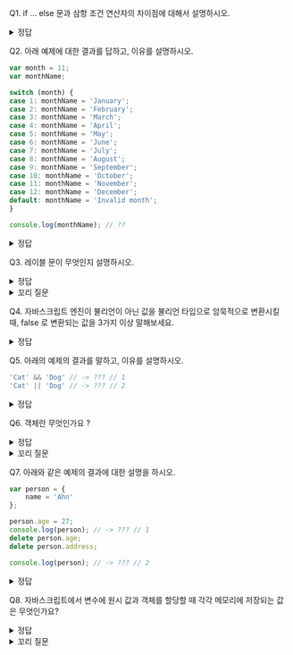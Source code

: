 Q1. if … else 문과 삼항 조건 연산자의 차이점에 대해서 설명하시오.

<details>
<summary>정답</summary>
    - 둘 다 조건문을 만들어내지만, 
    if … else 문은 **표현식이 아닌 문**이고,
    삼항 조건 연산자는 **표현식**이다.
    따라서, 삼항 조건 연산자 표현식은 값처럼 사용할 수 있기 때문에 **변수에 할당할 수 있다**.
    
    ```jsx
    var num = 2;
    var kind = num ? (num > 0 ? '양수' : '음수' ) : '영';
    
    console.log(kind); // 양수
    ```
</details>

Q2. 아래 예제에 대한 결과를 답하고, 이유를 설명하시오.

```jsx
var month = 11;
var monthName;

switch (month) {
case 1: monthName = 'January';
case 2: monthName = 'February';
case 3: monthName = 'March';
case 4: monthName = 'April';
case 5: monthName = 'May';
case 6: monthName = 'June';
case 7: monthName = 'July';
case 8: monthName = 'August';
case 9: monthName = 'September';
case 10: monthName = 'October';
case 11: monthName = 'November';
case 12: monthName = 'December';
default: monthName = 'Invalid month';
}

console.log(monthName); // ??
```
<details>
<summary>정답</summary>
  
    - 폴스루(fall through) 현상으로 인해, **‘Invalid month’** 가 출력된다.
    break 문이 없기때문에 case 문으로 실행 흐름이 이동하여 monthName 에 ‘November’가 할당된 후 switch문을 탈출하지 않고
    ‘December’가 할당되고 ‘Invalid month’가 재할당 된다.
</details>

Q3. 레이블 문이 무엇인지 설명하시오.
<details>
<summary>정답</summary>
  
    - 레이블 문은 **식별자가 붙은 문**이다.
</details>
<details>
<summary>꼬리 질문</summary> 
    
Q3-1. 레이블 문은 어떤 경우에 쓰나요 ?
<details>
<summary>정답</summary>
	
        - 중첩된 for문 외부로 탈출할 때 유용하지만, 
        레이블 문을 사용하면 코드가 복잡해지고 가독성이 나빠져서, 일반적으로는 권장하지 않는다.
</details>
</details>

Q4. 자바스크립트 엔진이 불리언이 아닌 값을 불리언 타입으로 암묵적으로 변환시킬 때, false 로 변환되는 값을 3가지 이상 말해보세요.
<details>
<summary>정답</summary>
	
    - `false`, `undefined`, `null`, `0`, `-0`, `NaN`, `‘’(빈 문자열)`
</details>

Q5. 아래의 예제의 결과를 말하고, 이유를 설명하시오.

```jsx
'Cat' && 'Dog' // -> ??? // 1
'Cat' || 'Dog' // -> ??? // 2
```
<details>
<summary>정답</summary>
	
    1. ‘Dog’ ,  논리곱 연산자(&&)는 논리 연산의 결과를 결정하는 두 번째 피연산자를 반환한다.
    2. ‘Cat’ ,  논리합 연산자(||)는 논리 연산의 결과를 결정한 첫 번째 피연산자를 반환한다.
</details>

Q6. 객체란 무엇인가요 ?
<details>
<summary>정답</summary>
	
    - 0개 이상의 프로퍼티로 구성된 집합으로, 다양한 타입의 값(원시 값 또는 다른 객체)를 하나의 단위로 구성한 복합적인 자료구조이다.
</details>
<details>
<summary>꼬리 질문</summary> 
    &nbsp;&nbsp;Q6-1. 자바스크립트에서 객체를 생성하는 방법을 3가지 이상 말해주세요.
<details>
<summary>정답</summary>
        - 객체 리터럴
        - Object 생성자 함수
        - 생성자 함수
        - Object.create 메서드
        - 클래서(ES6)
</details>

Q6-2. 프로퍼티와 메서드에 대해서 설명해주세요.
<details>
<summary>정답</summary>
	
        - 프로퍼티(property) : 객체의 상태를 나타내는 값(data)
            - 프로퍼티는 키와 값으로 구성된다.
        - 메서드: 프로퍼티(상태 데이터)를 참조하고 조작할 수 있는 동작
            - 객체에 묶여있는 함수를 메서드라고 한다.
</details>
</details>


Q7. 아래와 같은 예제의 결과에 대한 설명을 하시오.

```jsx
var person = {
	name = 'Ahn'
};

person.age = 27;
console.log(person); // -> ??? // 1
delete person.age;
delete person.address;

console.log(person); // -> ??? // 2
```
<details>
<summary>정답</summary>
    1. `{ name: “Ahn”, age: “27” }`
        - 존재하지 않는 프로퍼티에 값을 할당하면, age 프로퍼티가 동적으로 생성된다.
    2. `{ name: “Ahn” }` 
        - delete 연산자는 객체의 프로퍼티를 삭제한다.
        존재하지 않는 프로퍼티를 삭제하면 **아무런 에러 없이 무시된다.**
</details>

Q8. 자바스크립트에서 변수에 원시 값과 객체를 할당할 때 각각 메모리에 저장되는 값은 무엇인가요?
<details>
<summary>정답</summary>
	
    - 원시값을 할당한 변수는 원시 값 자체가 저장된다.
    - 객체를 할당하면 객체가 저장된 메모리(힙영역)를 참조하는 주소값이 저장된다.
</details>
<details>
<summary>꼬리 질문</summary>     
    Q8-1. 원시 값과 객체의 참조에 대해서 설명해주세요.
<details>
<summary>정답</summary>
	
        - 원시 값은 값 자체가 복사되어 독립적인 새로운 변수가 만들어진다.
        - 객체는 참조하는 주소값이 복사되므로, 같은 객체를 참조하는 새로운 변수가 만들어진다. - 이 두 변수는 하나의 같은 객체를 **공유**하게 된다.
</details>
    
    Q8-2. 여러 개의 식별자가 하나의 객체를 공유 할 때 생길 수 있는 문제점은 무엇이 있나요 ?
<details>
<summary>정답</summary>
 
        - 한 식별자가 객체의 속성을 변경하면, 그 변경사항을 공유하므로, 
        의도치 않게 다른 식별자를 통해 객체가 변경되는 부작용이 발생할 수 있다.
</details>
<details>
<summary>꼬리 질문</summary> 
        - Q8-2-1. 이런 문제를 피하려면 어떻게 해야하나요 ?
<details>
<summary>정답</summary>
                - 객체를 복사할 때 깊은 복사(deep copy)를 하면 된다.
                - ex> 라이브러리 lodash 에서 제공하는 ‘_.cloneDeep’ 함수를 이용하는 방법이 있다.
                
                ```jsx
                const _ = require('lodash');
                
                let obj1 = { name: "John", age: 30, func: () => console.log('Hello') };
                let obj2 = _.cloneDeep(obj1);
                console.log(obj1 === obj2); // false
                console.log(obj1.age === obj2.age); // false
                ```
</details>
</details>
</details>

